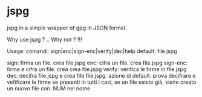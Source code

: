 # jspg

jspg in a simple wrapper of gpg in JSON format.

Why use jspg ? .. Why not ? !!!

Usage:
comandi: sign|enc|sign-enc|verify|dec|help
default: file jspg

sign: firma un file. crea file.jspg
enc:  cifra un file. crea file.jspg
sign-enc: firma e cifra un file. crea crea file.jspg
verify: verifica le firme in file.jspg
dec: decifra file.jspg e crea file
file.jspg: azione di default. prova decifrare e vefificare le firme se presenti
in tutti i casi, se un file esiste già, viene creato un nuovo file con .NUM nel nome


